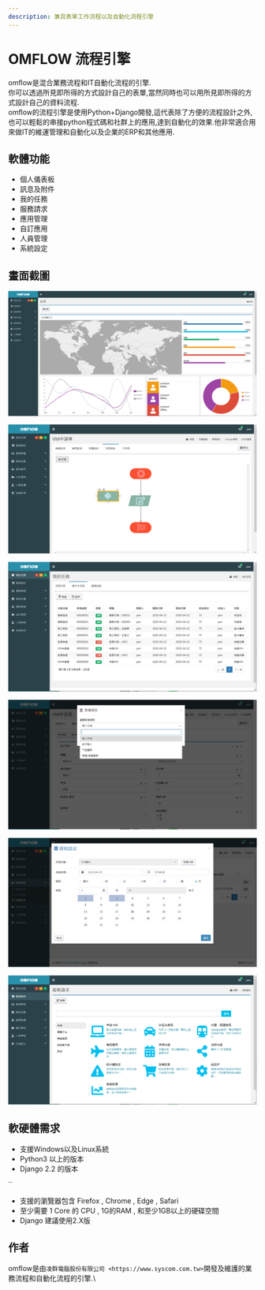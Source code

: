 ```yaml
---
description: 兼具表單工作流程以及自動化流程引擎
---
```


# OMFLOW 流程引擎

omflow是混合業務流程和IT自動化流程的引擎.\
 你可以透過所見即所得的方式設計自己的表單,當然同時也可以用所見即所得的方式設計自己的資料流程.\
 omflow的流程引擎是使用Python+Django開發,這代表除了方便的流程設計之外,\
 也可以輕鬆的串接python程式碼和社群上的應用,達到自動化的效果.他非常適合用來做IT的維運管理和自動化以及企業的ERP和其他應用.

## 軟體功能

* 個人儀表板
* 訊息及附件
* 我的任務
* 服務請求 
* 應用管理 
* 自訂應用 
* 人員管理 
* 系統設定 

## 畫面截圖

[![](https://raw.githubusercontent.com/syscomgo/omlib/master/screenshot/dashboard.png)](https://raw.githubusercontent.com/syscomgo/omlib/master/screenshot/dashboard.png)

[![](https://raw.githubusercontent.com/syscomgo/omlib/master/screenshot/flow.png)](https://raw.githubusercontent.com/syscomgo/omlib/master/screenshot/flow.png)

[![](https://raw.githubusercontent.com/syscomgo/omlib/master/screenshot/mission.png)](https://raw.githubusercontent.com/syscomgo/omlib/master/screenshot/mission.png)

[![](https://raw.githubusercontent.com/syscomgo/omlib/master/screenshot/new-field.png)](https://raw.githubusercontent.com/syscomgo/omlib/master/screenshot/new-field.png)

[![](https://raw.githubusercontent.com/syscomgo/omlib/master/screenshot/schedule.png)](https://raw.githubusercontent.com/syscomgo/omlib/master/screenshot/schedule.png)

[![](https://raw.githubusercontent.com/syscomgo/omlib/master/screenshot/self-service.png)](https://raw.githubusercontent.com/syscomgo/omlib/master/screenshot/self-service.png)

## 軟硬體需求

* 支援Windows以及Linux系統 
* Python3 以上的版本 
* Django 2.2 的版本 

``

* 支援的瀏覽器包含 Firefox , Chrome , Edge , Safari 
* 至少需要 1 Core 的 CPU , 1G的RAM , 和至少1GB以上的硬碟空間
* Django 建議使用2.X版

## 作者

omflow是由`凌群電腦股份有限公司 <https://www.syscom.com.tw>`開發及維護的業務流程和自動化流程的引擎.\
 
